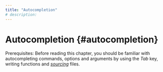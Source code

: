 ```yaml
---
title: "Autocompletion"
# description:
---
```


# Autocompletion {#autocompletion}

Prerequisites: Before reading this chapter, you should be familiar with autocompleting commands, options and arguments by using the *Tab* key, writing functions and *[sourcing](#source)* files.
